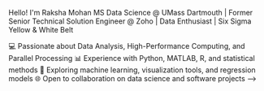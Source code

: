 Hello! I'm Raksha Mohan
MS Data Science @ UMass Dartmouth | Former Senior Technical Solution Engineer @ Zoho | Data Enthusiast | Six Sigma Yellow & White Belt

💻 Passionate about Data Analysis, High-Performance Computing, and Parallel Processing
📊 Experience with Python, MATLAB, R, and statistical methods
🚀 Exploring machine learning, visualization tools, and regression models
🌐 Open to collaboration on data science and software projects
-->
